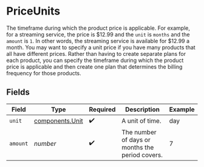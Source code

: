 # PriceUnits

The timeframe during which the product price is applicable. For example, for a streaming service, the price is $12.99 and the `unit` is `months` and the `amount` is `1`. In other words, the streaming service is available for $12.99 a month. You may want to specify a unit price if you have many products that all have different prices. Rather than having to create separate plans for each product, you can specify the timeframe during which the product price is applicable and then create one plan that determines the billing frequency for those products.


## Fields

| Field                                              | Type                                               | Required                                           | Description                                        | Example                                            |
| -------------------------------------------------- | -------------------------------------------------- | -------------------------------------------------- | -------------------------------------------------- | -------------------------------------------------- |
| `unit`                                             | [components.Unit](../../models/components/unit.md) | :heavy_check_mark:                                 | A unit of time.                                    | day                                                |
| `amount`                                           | *number*                                           | :heavy_check_mark:                                 | The number of days or months the period covers.    | 7                                                  |
